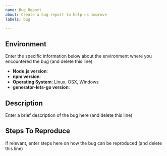 ```yaml
---
name: Bug Report
about: Create a bug report to help us improve
labels: bug

---
```


## Environment
Enter the specific information below about the environment where you encountered the bug (and delete this line)
- **Node.js version**: 
- **npm version**: 
- **Operating System**: Linux, OSX, Windows
- **generator-lets-go version**: 

## Description
Enter a brief description of the bug here (and delete this line)

## Steps To Reproduce
If relevant, enter steps here on how the bug can be reproduced (and delete this line)
